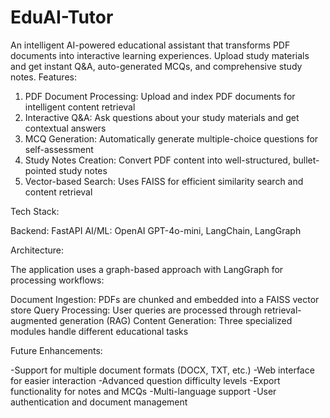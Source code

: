 # EduAI-Tutor
An intelligent AI-powered educational assistant that transforms PDF documents into interactive learning experiences. Upload study materials and get instant Q&A, auto-generated MCQs, and comprehensive study notes.
Features:

1. PDF Document Processing: Upload and index PDF documents for intelligent content retrieval
2. Interactive Q&A: Ask questions about your study materials and get contextual answers
3. MCQ Generation: Automatically generate multiple-choice questions for self-assessment
4. Study Notes Creation: Convert PDF content into well-structured, bullet-pointed study notes
5. Vector-based Search: Uses FAISS for efficient similarity search and content retrieval

Tech Stack:

Backend: FastAPI
AI/ML: OpenAI GPT-4o-mini, LangChain, LangGraph

Architecture:

The application uses a graph-based approach with LangGraph for processing workflows:

Document Ingestion: PDFs are chunked and embedded into a FAISS vector store
Query Processing: User queries are processed through retrieval-augmented generation (RAG)
Content Generation: Three specialized modules handle different educational tasks

Future Enhancements:

-Support for multiple document formats (DOCX, TXT, etc.)
-Web interface for easier interaction
-Advanced question difficulty levels
-Export functionality for notes and MCQs
-Multi-language support
-User authentication and document management
